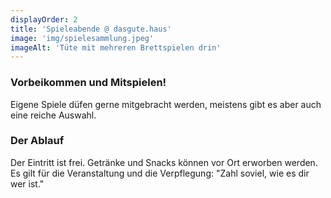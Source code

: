 ```yaml
---
displayOrder: 2
title: 'Spieleabende @ dasgute.haus'
image: 'img/spielesammlung.jpeg'
imageAlt: 'Tüte mit mehreren Brettspielen drin'
---
```


### Vorbeikommen und Mitspielen!
Eigene Spiele düfen gerne mitgebracht werden, meistens gibt es aber auch eine reiche Auswahl.

### Der Ablauf
Der Eintritt ist frei. Getränke und Snacks können vor Ort erworben werden. Es gilt für die Veranstaltung und die Verpflegung: "Zahl soviel, wie es dir wer ist."
            
